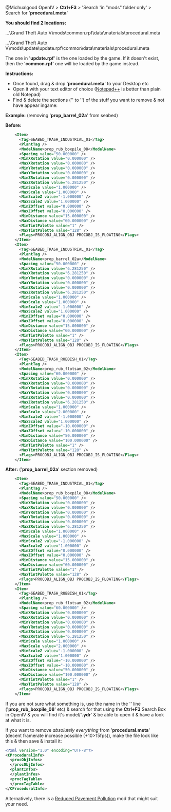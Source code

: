 @Michualgood 
OpenIV > **Ctrl+F3** > 'Search 'in "mods" folder only' > Search for '**procedural.meta**'

**You should find 2 locations:**

...\Grand Theft Auto V\mods\common.rpf\data\materials\procedural.meta

...\Grand Theft Auto V\mods\update\update.rpf\common\data\materials\procedural.meta

The one in '**update.rpf**' is the one loaded by the game. If it doesn't exist, then the '**common.rpf**' one will be loaded by the game instead.

**Instructions:**
 - Once found, drag & drop '**procedural.meta**' to your Desktop etc
 - Open it with your text editor of choice ([Notepad++](https://notepad-plus-plus.org/downloads/) is better than plain old Notepad)
 - Find & delete the sections ('**<Item>**' to '**</Item>**') of the stuff you want to remove & not have appear ingame:

**Example:** (removing '**prop_barrel_02a**' from seabed)

**Before:**
```xml
    <Item>
      <Tag>SEABED_TRASH_INDUSTRIAL_01</Tag>
      <PlantTag />
      <ModelName>prop_rub_boxpile_08</ModelName>
      <Spacing value="50.000000" />
      <MinXRotation value="0.000000" />
      <MaxXRotation value="0.000000" />
      <MinYRotation value="0.000000" />
      <MaxYRotation value="0.000000" />
      <MinZRotation value="0.000000" />
      <MaxZRotation value="6.281250" />
      <MinScale value="1.000000" />
      <MaxScale value="1.000000" />
      <MinScaleZ value="-1.000000" />
      <MaxScaleZ value="1.000000" />
      <MinZOffset value="0.000000" />
      <MaxZOffset value="0.000000" />
      <MinDistance value="15.000000" />
      <MaxDistance value="60.000000" />
      <MinTintPalette value="1" />
      <MaxTintPalette value="128" />
      <Flags>PROCOBJ_ALIGN_OBJ PROCOBJ_IS_FLOATING</Flags>
    </Item>
    <Item>
      <Tag>SEABED_TRASH_INDUSTRIAL_01</Tag>
      <PlantTag />
      <ModelName>prop_barrel_02a</ModelName>
      <Spacing value="50.000000" />
      <MinXRotation value="6.281250" />
      <MaxXRotation value="6.281250" />
      <MinYRotation value="0.000000" />
      <MaxYRotation value="0.000000" />
      <MinZRotation value="0.000000" />
      <MaxZRotation value="6.281250" />
      <MinScale value="1.000000" />
      <MaxScale value="1.000000" />
      <MinScaleZ value="-1.000000" />
      <MaxScaleZ value="1.000000" />
      <MinZOffset value="0.000000" />
      <MaxZOffset value="0.000000" />
      <MinDistance value="15.000000" />
      <MaxDistance value="60.000000" />
      <MinTintPalette value="1" />
      <MaxTintPalette value="128" />
      <Flags>PROCOBJ_ALIGN_OBJ PROCOBJ_IS_FLOATING</Flags>
    </Item>
    <Item>
      <Tag>SEABED_TRASH_RUBBISH_01</Tag>
      <PlantTag />
      <ModelName>prop_rub_flotsam_02</ModelName>
      <Spacing value="60.000000" />
      <MinXRotation value="0.000000" />
      <MaxXRotation value="0.000000" />
      <MinYRotation value="0.000000" />
      <MaxYRotation value="0.000000" />
      <MinZRotation value="0.000000" />
      <MaxZRotation value="6.281250" />
      <MinScale value="1.000000" />
      <MaxScale value="2.000000" />
      <MinScaleZ value="-1.000000" />
      <MaxScaleZ value="1.000000" />
      <MinZOffset value="-10.000000" />
      <MaxZOffset value="-10.000000" />
      <MinDistance value="50.000000" />
      <MaxDistance value="100.000000" />
      <MinTintPalette value="1" />
      <MaxTintPalette value="128" />
      <Flags>PROCOBJ_ALIGN_OBJ PROCOBJ_IS_FLOATING</Flags>
    </Item>
```
**After:** ('**prop_barrel_02a**' section removed)
```xml
    <Item>
      <Tag>SEABED_TRASH_INDUSTRIAL_01</Tag>
      <PlantTag />
      <ModelName>prop_rub_boxpile_08</ModelName>
      <Spacing value="50.000000" />
      <MinXRotation value="0.000000" />
      <MaxXRotation value="0.000000" />
      <MinYRotation value="0.000000" />
      <MaxYRotation value="0.000000" />
      <MinZRotation value="0.000000" />
      <MaxZRotation value="6.281250" />
      <MinScale value="1.000000" />
      <MaxScale value="1.000000" />
      <MinScaleZ value="-1.000000" />
      <MaxScaleZ value="1.000000" />
      <MinZOffset value="0.000000" />
      <MaxZOffset value="0.000000" />
      <MinDistance value="15.000000" />
      <MaxDistance value="60.000000" />
      <MinTintPalette value="1" />
      <MaxTintPalette value="128" />
      <Flags>PROCOBJ_ALIGN_OBJ PROCOBJ_IS_FLOATING</Flags>
    </Item>
    <Item>
      <Tag>SEABED_TRASH_RUBBISH_01</Tag>
      <PlantTag />
      <ModelName>prop_rub_flotsam_02</ModelName>
      <Spacing value="60.000000" />
      <MinXRotation value="0.000000" />
      <MaxXRotation value="0.000000" />
      <MinYRotation value="0.000000" />
      <MaxYRotation value="0.000000" />
      <MinZRotation value="0.000000" />
      <MaxZRotation value="6.281250" />
      <MinScale value="1.000000" />
      <MaxScale value="2.000000" />
      <MinScaleZ value="-1.000000" />
      <MaxScaleZ value="1.000000" />
      <MinZOffset value="-10.000000" />
      <MaxZOffset value="-10.000000" />
      <MinDistance value="50.000000" />
      <MaxDistance value="100.000000" />
      <MinTintPalette value="1" />
      <MaxTintPalette value="128" />
      <Flags>PROCOBJ_ALIGN_OBJ PROCOBJ_IS_FLOATING</Flags>
    </Item>
```
If you are not sure what something is, use the name in the '**<ModelName>**' line ('**prop_rub_boxpile_08**' etc) & search for that using the **Ctrl+F3** Search Box in OpenIV & you will find it's model/'**.ydr**' & be able to open it & have a look at what it is.

If you want to remove *absolutely everything* from '**procedural.meta**' (decent framerate increase possible (+10>15fps)), make the file look like this & then save & install it:

```xml
<?xml version="1.0" encoding="UTF-8"?>
<CProceduralInfo>
  <procObjInfos>
  </procObjInfos>
  <plantInfos>
  </plantInfos>
  <procTagTable>
  </procTagTable>
</CProceduralInfo>
```

Alternatively, there is a [Reduced Pavement Pollution](https://www.gta5-mods.com/misc/reduced-pavement-pollution) mod that might suit your need.